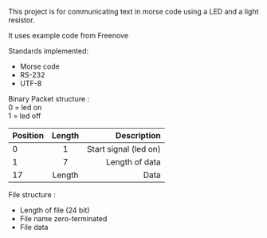 This project is for communicating text in morse code using a LED and a light resistor.

It uses example code from Freenove

Standards implemented:
- Morse code
- RS-232
- UTF-8

Binary Packet structure :  
0 = led on  
1 = led off

| Position    | Length                | Description           |
| :---------- | :-------------------: | --------------------: |
| 0           | 1                     | Start signal (led on) |
| 1           | 7                     | Length of data        |
| 17          | Length                | Data                  |

File structure :

- Length of file (24 bit)
- File name zero-terminated
- File data

